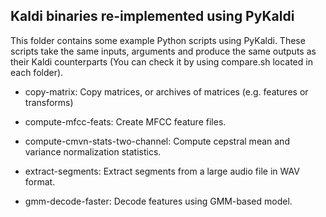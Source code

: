 Kaldi binaries re-implemented using PyKaldi
-------------------------------------------
This folder contains some example Python scripts using PyKaldi. These scripts
take the same inputs, arguments and produce the same outputs as their Kaldi
counterparts (You can check it by using compare.sh located in each folder).

* copy-matrix: Copy matrices, or archives of matrices (e.g. features or transforms)

* compute-mfcc-feats: Create MFCC feature files.

* compute-cmvn-stats-two-channel: Compute cepstral mean and variance normalization statistics.

* extract-segments: Extract segments from a large audio file in WAV format.

* gmm-decode-faster: Decode features using GMM-based model.
